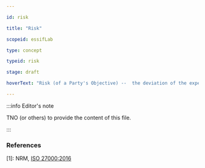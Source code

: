 ```yaml
---

id: risk

title: "Risk"

scopeid: essifLab

type: concept

typeid: risk

stage: draft

hoverText: "Risk (of a Party's Objective) --  the deviation of the expected realization (e.g. results) of that Party's Objective."

---
```




:::info Editor's note

TNO (or others) to provide the content of this file.

:::



### References



[1]: NRM, [ISO 27000:2016](https://www.iso.org/obp/ui#iso:std:iso-iec:27000:ed-4:v1:en)
